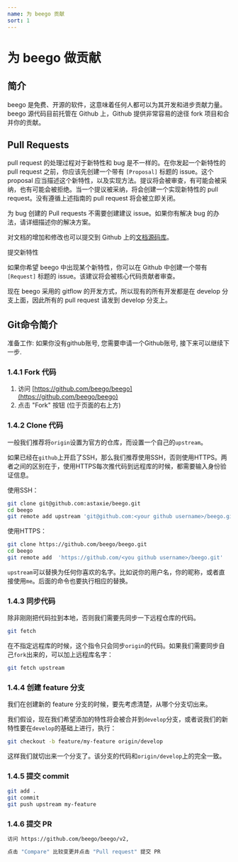```yaml
---
name: 为 beego 贡献
sort: 1
---
```


# 为 beego 做贡献

## 简介
beego 是免费、开源的软件，这意味着任何人都可以为其开发和进步贡献力量。beego 源代码目前托管在 Github 上，Github 提供非常容易的途径 fork 项目和合并你的贡献。


## Pull Requests
pull request 的处理过程对于新特性和 bug 是不一样的。在你发起一个新特性的 pull request 之前，你应该先创建一个带有 `[Proposal]` 标题的 issue。这个proposal 应当描述这个新特性，以及实现方法。提议将会被审查，有可能会被采纳，也有可能会被拒绝。当一个提议被采纳，将会创建一个实现新特性的 pull request。没有遵循上述指南的 pull request 将会被立即关闭。

为 bug 创建的 Pull requests 不需要创建建议 issue。如果你有解决 bug 的办法，请详细描述你的解决方案。

对文档的增加和修改也可以提交到 Github 上的[文档源码库](https://github.com/beego/beedoc)。

提交新特性

如果你希望 beego 中出现某个新特性，你可以在 Github 中创建一个带有 `[Request]` 标题的 issue。该建议将会被核心代码贡献者审查。

现在 beego 采用的 gitflow 的开发方式，所以现有的所有开发都是在 develop 分支上面，因此所有的 pull request 请发到 develop 分支上。

## Git命令简介

准备工作: 如果你没有github账号, 您需要申请一个Github账号, 接下来可以继续下一步.

### 1.4.1 Fork 代码

1. 访问 [https://github.com/beego/beego](https://github.com/beego/beego)
2. 点击 "Fork" 按钮 (位于页面的右上方)

### 1.4.2 Clone 代码

一般我们推荐将`origin`设置为官方的仓库，而设置一个自己的`upstream`。

如果已经在`github`上开启了SSH，那么我们推荐使用SSH，否则使用HTTPS。两者之间的区别在于，使用HTTPS每次推代码到远程库的时候，都需要输入身份验证信息。

使用SSH：

```bash
git clone git@github.com:astaxie/beego.git
cd beego
git remote add upstream 'git@github.com:<your github username>/beego.git'
```
使用HTTPS：

```bash
git clone https://github.com/beego/beego.git
cd beego
git remote add  'https://github.com/<you github username>/beego.git'
```

`upstream`可以替换为任何你喜欢的名字。比如说你的用户名，你的昵称，或者直接使用`me`。后面的命令也要执行相应的替换。

### 1.4.3 同步代码

除非刚刚把代码拉到本地，否则我们需要先同步一下远程仓库的代码。

```bash
git fetch
```

在不指定远程库的时候，这个指令只会同步`origin`的代码。如果我们需要同步自己`fork`出来的，可以加上远程库名字：

```bash
git fetch upstream
```

### 1.4.4 创建 feature 分支

我们在创建新的 feature 分支的时候，要先考虑清楚，从哪个分支切出来。

我们假设，现在我们希望添加的特性将会被合并到`develop`分支，或者说我们的新特性要在`develop`的基础上进行，执行：

```bash
git checkout -b feature/my-feature origin/develop
```

这样我们就切出来一个分支了。该分支的代码和`origin/develop`上的完全一致。

### 1.4.5 提交 commit

```bash
git add .
git commit
git push upstream my-feature
```

### 1.4.6 提交 PR

```bash
访问 https://github.com/beego/beego/v2, 

点击 "Compare" 比较变更并点击 "Pull request" 提交 PR
```
